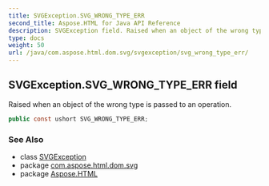 ```yaml
---
title: SVGException.SVG_WRONG_TYPE_ERR
second_title: Aspose.HTML for Java API Reference
description: SVGException field. Raised when an object of the wrong type is passed to an operation
type: docs
weight: 50
url: /java/com.aspose.html.dom.svg/svgexception/svg_wrong_type_err/
---
```

## SVGException.SVG_WRONG_TYPE_ERR field

Raised when an object of the wrong type is passed to an operation.

```java
public const ushort SVG_WRONG_TYPE_ERR;
```

### See Also

* class [SVGException](../)
* package [com.aspose.html.dom.svg](../../../com.aspose.html.dom.svg/)
* package [Aspose.HTML](../../../)

